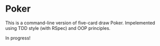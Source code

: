 # Poker 

This is a command-line version of five-card draw Poker. Impelemented using TDD style (with RSpec) and OOP principles. 

In progress!
